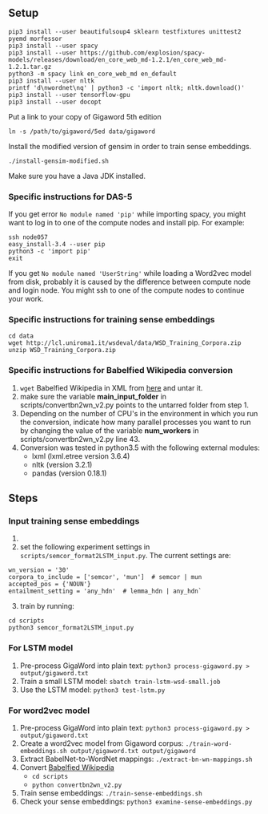 
## Setup

```
pip3 install --user beautifulsoup4 sklearn testfixtures unittest2 pyemd morfessor
pip3 install --user spacy
pip3 install --user https://github.com/explosion/spacy-models/releases/download/en_core_web_md-1.2.1/en_core_web_md-1.2.1.tar.gz
python3 -m spacy link en_core_web_md en_default
pip3 install --user nltk
printf 'd\nwordnet\nq' | python3 -c 'import nltk; nltk.download()'
pip3 install --user tensorflow-gpu
pip3 install --user docopt
```

Put a link to your copy of Gigaword 5th edition

```
ln -s /path/to/gigaword/5ed data/gigaword
```

Install the modified version of gensim in order to train sense embeddings.

```
./install-gensim-modified.sh
```

Make sure you have a Java JDK installed.

### Specific instructions for DAS-5

If you get error `No module named 'pip'` while importing spacy, you might want
to log in to one of the compute nodes and install pip.
For example:

```
ssh node057
easy_install-3.4 --user pip
python3 -c 'import pip'
exit
```

If you get `No module named 'UserString'` while loading a Word2vec model from
disk, probably it is caused by the difference between compute node and login
node. You might ssh to one of the compute nodes to continue your work.

### Specific instructions for training sense embeddings

```
cd data
wget http://lcl.uniroma1.it/wsdeval/data/WSD_Training_Corpora.zip
unzip WSD_Training_Corpora.zip
```


### Specific instructions for Babelfied Wikipedia conversion

1. `wget` Babelfied Wikipedia in XML from [here](http://lcl.uniroma1.it/babelfied-wikipedia/files/babelfied-wikipediaXML.tar.gz) and untar it.
2. make sure the variable **main_input_folder** in scripts/convertbn2wn_v2.py points to the untarred folder from step 1.
3. Depending on the number of CPU's in the environment in which you run the conversion, indicate how many parallel processes you want to run by changing the value of the variable **num_workers** in scripts/convertbn2wn_v2.py line 43.
4. Conversion was tested in python3.5 with the following external modules:
	* lxml (lxml.etree version 3.6.4)
	* nltk (version 3.2.1)
	* pandas (version 0.18.1)

## Steps

### Input training sense embeddings
1.
2. set the following experiment settings in `scripts/semcor_format2LSTM_input.py`. The current settings are:
```
wn_version = '30'
corpora_to_include = ['semcor', 'mun']  # semcor | mun
accepted_pos = {'NOUN'}
entailment_setting = 'any_hdn'  # lemma_hdn | any_hdn`
```
3. train by running:
```
cd scripts
python3 semcor_format2LSTM_input.py
```

### For LSTM model

1. Pre-process GigaWord into plain text: `python3 process-gigaword.py > output/gigaword.txt`
2. Train a small LSTM model: `sbatch train-lstm-wsd-small.job`
3. Use the LSTM model: `python3 test-lstm.py`

### For word2vec model

1. Pre-process GigaWord into plain text: `python3 process-gigaword.py > output/gigaword.txt`
1. Create a word2vec model from Gigaword corpus:
`./train-word-embeddings.sh output/gigaword.txt output/gigaword`
2. Extract BabelNet-to-WordNet mappings: `./extract-bn-wn-mappings.sh`
3. Convert [Babelfied Wikipedia](http://lcl.uniroma1.it/babelfied-wikipedia/)
	* `cd scripts`
	* `python convertbn2wn_v2.py`
4. Train sense embeddings: `./train-sense-embeddings.sh`
5. Check your sense embeddings: `python3 examine-sense-embeddings.py`
